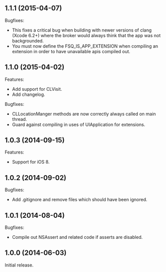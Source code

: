 ## 1.1.1 (2015-04-07)

Bugfixes:

 - This fixes a critical bug when building with newer versions of clang (Xcode 6.2+) where the broker would always think that the app was not backgrounded.
 - You must now define the FSQ_IS_APP_EXTENSION when compiling an extension in order to have unavailable apis compiled out.

## 1.1.0 (2015-04-02)

Features:

 - Add support for CLVisit.
 - Add changelog.

Bugfixes:

 - CLLocationManger methods are now correctly always called on main thread.
 - Guard against compiling in uses of UIApplication for extensions.

## 1.0.3 (2014-09-15)

Features:

 - Support for iOS 8.

## 1.0.2 (2014-09-02)

Bugfixes:

 - Add .gitignore and remove files which should have been ignored.
 
## 1.0.1 (2014-08-04)

Bugfixes:

 - Compile out NSAssert and related code if asserts are disabled.

## 1.0.0 (2014-06-03)

Initial release.
